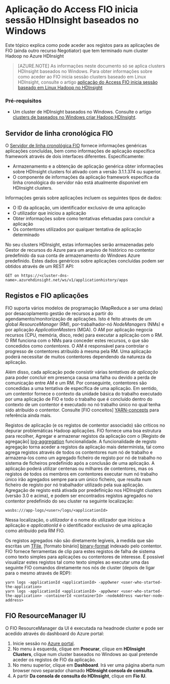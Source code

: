 <properties
    pageTitle="Aplicação do Access Hadoop FIO registos através de programação | Microsoft Azure"
    description="Aplicação do Access através de programação inicia sessão um cluster de Hadoop HDInsight."
    services="hdinsight"
    documentationCenter=""
    tags="azure-portal"
    authors="mumian" 
    manager="jhubbard"
    editor="cgronlun"/>

<tags
    ms.service="hdinsight"
    ms.workload="big-data"
    ms.tgt_pltfrm="na"
    ms.devlang="na"
    ms.topic="article"
    ms.date="10/19/2016"
    ms.author="jgao"/>

# <a name="access-yarn-application-logs-on-windows-based-hdinsight"></a>Aplicação do Access FIO inicia sessão HDInsight baseados no Windows

Este tópico explica como pode aceder aos registos para as aplicações de FIO (ainda outro recurso Negotiator) que tem terminado num cluster Hadoop no Azure HDInsight

> [AZURE.NOTE] As informações neste documento só se aplica clusters HDInsight baseados no Windows. Para obter informações sobre como aceder ao FIO inicia sessão clusters baseado em Linux HDInsight, consulte o artigo [aplicação do Access FIO inicia sessão baseado em Linux Hadoop no HDInsight](hdinsight-hadoop-access-yarn-app-logs-linux.md)

### <a name="prerequisites"></a>Pré-requisitos

- Um cluster de HDInsight baseados no Windows.  Consulte o artigo [clusters de baseados no Windows criar Hadoop HDInsight](hdinsight-provision-clusters.md).


## <a name="yarn-timeline-server"></a>Servidor de linha cronológica FIO

O <a href="http://hadoop.apache.org/docs/r2.4.0/hadoop-yarn/hadoop-yarn-site/TimelineServer.html" target="_blank">Servidor de linha cronológica FIO</a> fornece informações genéricas aplicações concluídas, bem como informações de aplicação específica framework através de dois interfaces diferentes. Especificamente:

* Armazenamento e a obtenção de aplicação genérica obter informações sobre HDInsight clusters foi ativado com a versão 3.1.1.374 ou superior.
* O componente de informações da aplicação framework específica da linha cronológica do servidor não está atualmente disponível em HDInsight clusters.


Informações gerais sobre aplicações incluem os seguintes tipos de dados:

* O ID da aplicação, um identificador exclusivo de uma aplicação
* O utilizador que iniciou a aplicação
* Obter informações sobre como tentativas efetuadas para concluir a aplicação
* Os contentores utilizados por qualquer tentativa de aplicação determinado

No seu clusters HDInsight, estas informações serão armazenadas pelo Gestor de recursos do Azure para um arquivo de histórico no contentor predefinido da sua conta de armazenamento do Windows Azure predefinido. Estes dados genéricos sobre aplicações concluídas podem ser obtidos através de um REST API:

    GET on https://<cluster-dns-name>.azurehdinsight.net/ws/v1/applicationhistory/apps


## <a name="yarn-applications-and-logs"></a>Registos e FIO aplicações

FIO suporta vários modelos de programação (MapReduce a ser uma delas) por desacoplamento gestão de recursos a partir do agendamento/monitorização de aplicações. Isto é feito através de um global *ResourceManager* (RM), por-trabalhador-nó *NodeManagers* (NMs) e por aplicação *ApplicationMasters* (MGA). O AM por aplicação negocia recursos (CPU, memória, disco, rede) para executar a aplicação com o RM. O RM funciona com o NMs para conceder estes recursos, o que são concedidos como *contentores*. O AM é responsável para controlar o progresso de contentores atribuído à mesma pela RM. Uma aplicação poderá necessitar de muitos contentores dependendo da natureza da aplicação.

Além disso, cada aplicação pode consistir várias *tentativas de aplicação* para poder concluir em presença causa uma falha ou devido a perda de comunicação entre AM e um RM. Por conseguinte, contentores são concedidas a uma tentativa de específica de uma aplicação. Em sentido, um contentor fornece o contexto da unidade básica do trabalho executado por uma aplicação de FIO e todo o trabalho que é concluído dentro do contexto de um contentor é executado no nó trabalho único no qual tenha sido atribuído o contentor. Consulte [FIO conceitos] [ YARN-concepts] para referência ainda mais.

Registos de aplicação (e os registos de contentor associado) são críticos no depurar problemáticas Hadoop aplicações. FIO fornece uma boa estrutura para recolher, Agregar e armazenar registos da aplicação com o [Registo de agregação] [ log-aggregation] funcionalidade. A funcionalidade de registo agregação torna aceder a registos da aplicação mais determinista, tal como agrega registos através de todos os contentores num nó de trabalho e armazena-los como um agregado ficheiro de registo por nó de trabalho no sistema de ficheiros predefinido após a conclusão de uma aplicação. A aplicação poderá utilizar centenas ou milhares de contentores, mas os registos de todos os membros em contentores executar num nó trabalho único irão agregados sempre para um único ficheiro, que resulta num ficheiro de registo por nó trabalhador utilizado pela sua aplicação. Agregação de registo está ativada por predefinição nos HDInsight clusters (versão 3.0 e acima), e podem ser encontrados registos agregados no contentor predefinido do seu cluster na seguinte localização:

    wasbs:///app-logs/<user>/logs/<applicationId>

Nessa localização, o *utilizador* é o nome do utilizador que iniciou a aplicação e *applicationId* é o identificador exclusivo de uma aplicação como atribuído pela RM FIO.

Os registos agregados não são diretamente legíveis, à medida que são escritas um [TFile][T-file], [formato binário] [ binary-format] indexado pelo contentor. FIO fornece ferramentas de clip para estes registos de falha de sistema como texto simples para aplicações ou contentores de interesse. É possível visualizar estes registos tal como texto simples ao executar uma das seguinte FIO comandos diretamente nos nós de cluster (depois de ligar para o mesmo através de RDP):

    yarn logs -applicationId <applicationId> -appOwner <user-who-started-the-application>
    yarn logs -applicationId <applicationId> -appOwner <user-who-started-the-application> -containerId <containerId> -nodeAddress <worker-node-address>


## <a name="yarn-resourcemanager-ui"></a>FIO ResourceManager IU

O FIO ResourceManager da UI é executada na headnode cluster e pode ser acedido através do dashboard do Azure portal: 

1. Inicie sessão no [Azure portal](https://portal.azure.com/). 
2. No menu à esquerda, clique em **Procurar**, clique em **HDInsight Clusters**, clique num cluster baseados no Windows ao qual pretende aceder os registos de FIO da aplicação.
3. No menu superior, clique em **Dashboard**. Irá ver uma página aberta num browser novo separador chamado **HDInsight consola de consulta**.
4. A partir **Da consola de consulta do HDInsight**, clique em **Fio IU**.




[YARN-timeline-server]:http://hadoop.apache.org/docs/r2.4.0/hadoop-yarn/hadoop-yarn-site/TimelineServer.html
[log-aggregation]:http://hortonworks.com/blog/simplifying-user-logs-management-and-access-in-yarn/
[T-file]:https://issues.apache.org/jira/secure/attachment/12396286/TFile%20Specification%2020081217.pdf
[binary-format]:https://issues.apache.org/jira/browse/HADOOP-3315
[YARN-concepts]:http://hortonworks.com/blog/apache-hadoop-yarn-concepts-and-applications/
